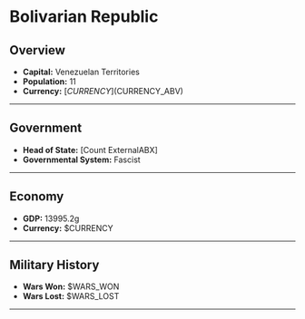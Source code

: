 # Bolivarian Republic

## Overview

- **Capital:** Venezuelan Territories
- **Population:** 11
- **Currency:** [$CURRENCY] ($CURRENCY_ABV)

---

## Government

- **Head of State:** [Count ExternalABX]
- **Governmental System:** Fascist

---

## Economy

- **GDP:** 13995.2g
- **Currency:** $CURRENCY

---

## Military History

- **Wars Won:** $WARS_WON
- **Wars Lost:** $WARS_LOST

---

